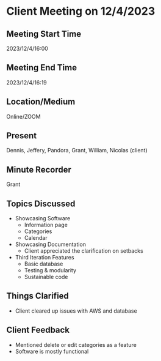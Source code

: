 # Client Meeting on 12/4/2023

## Meeting Start Time

2023/12/4/16:00

## Meeting End Time

2023/12/4/16:19

## Location/Medium

Online/ZOOM

## Present

Dennis, Jeffery, Pandora, Grant, William, Nicolas (client)

## Minute Recorder

Grant

## Topics Discussed
* Showcasing Software
  * Information page
  * Categories
  * Calendar
* Showcasing Documentation
  * Client appreciated the clarification on setbacks
* Third Iteration Features
  * Basic database
  * Testing & modularity
  * Sustainable code

## Things Clarified
  * Client cleared up issues with AWS and database

## Client Feedback
* Mentioned delete or edit categories as a feature
* Software is mostly functional

